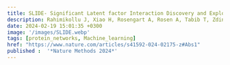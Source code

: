 ```yaml
---
title: SLIDE- Significant Latent factor Interaction Discovery and Exploration across biological domains
description: Rahimikollu J, Xiao H, Rosengart A, Rosen A, Tabib T, Zdinak P, He K, Bing X, Bunea F, Wegkamp M, Poholek A, Joglekar A, Lafyatis R, Das J* 
date: 2024-02-19 15:01:35 +0300
image: '/images/SLIDE.webp'
tags: [protein_networks, Machine_learning]
href: "https://www.nature.com/articles/s41592-024-02175-z#Abs1"
published :  '*Nature Methods 2024*'
---
```


